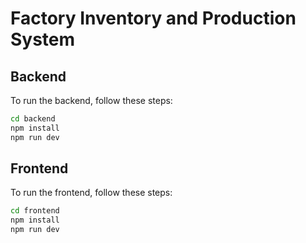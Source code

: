 # Factory Inventory and Production System

## Backend

To run the backend, follow these steps:

```bash
cd backend
npm install
npm run dev
```

## Frontend

To run the frontend, follow these steps:

```bash
cd frontend
npm install
npm run dev
```